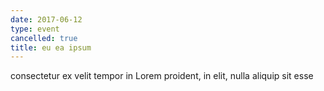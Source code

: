 ```yaml
---
date: 2017-06-12
type: event
cancelled: true
title: eu ea ipsum
---
```

consectetur ex velit tempor in Lorem proident, in elit, nulla aliquip sit esse